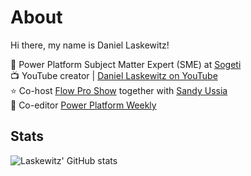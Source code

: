 # About
Hi there, my name is Daniel Laskewitz!

💼 Power Platform Subject Matter Expert (SME) at [Sogeti](https://www.sogeti.nl/)  
📺 YouTube creator | [Daniel Laskewitz on YouTube](https://youtube.com/daniellaskewitz)  
⭐ Co-host [Flow Pro Show](https://www.youtube.com/flowproshow) together with [Sandy Ussia](https://twitter.com/SandyU)  
📰 Co-editor [Power Platform Weekly](https://www.ppweekly.com/)  

## Stats
![Laskewitz' GitHub stats](https://github-readme-stats.vercel.app/api?username=laskewitz)
